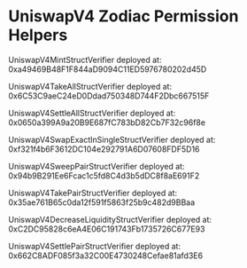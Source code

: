 # UniswapV4 Zodiac Permission Helpers

  UniswapV4MintStructVerifier deployed at: 0xa49469B48F1F844aD9094C11ED5976780202d45D
  
  UniswapV4TakeAllStructVerifier deployed at: 0x6C53C9aeC24eD0Ddad750348D744F2Dbc667515F
  
  UniswapV4SettleAllStructVerifier deployed at: 0x0650a399A9a20B9E687fC783bD82Cb7F32c96f8e
  
  UniswapV4SwapExactInSingleStructVerifier deployed at: 0xf321f4b6F3612DC104e292791A6D07608FDF5D16
  
  UniswapV4SweepPairStructVerifier deployed at: 0x94b9B291Ee6Fcac1c5fd8C4d3b5dDC8f8aE691F2
  
  UniswapV4TakePairStructVerifier deployed at: 0x35ae761B65c0da12f591f5863f25b9c482d9BBaa
  
  UniswapV4DecreaseLiquidityStructVerifier deployed at: 0xC2DC95828c6eA4E06C191743Fb1735726C677E93
  
  UniswapV4SettlePairStructVerifier deployed at: 0x662C8ADF085f3a32C00E4730248Cefae81afd3E6
